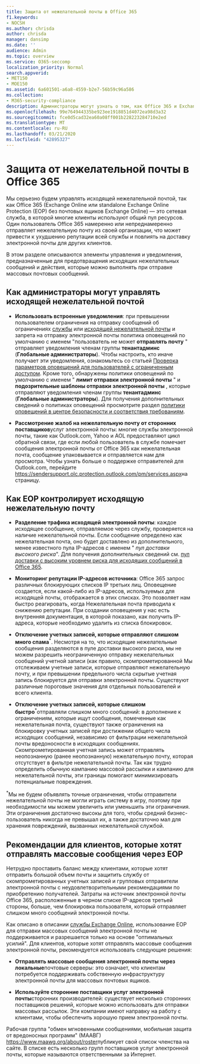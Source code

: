 ```yaml
---
title: Защита от нежелательной почты в Office 365
f1.keywords:
- NOCSH
ms.author: chrisda
author: chrisda
manager: dansimp
ms.date: ''
audience: Admin
ms.topic: overview
ms.service: O365-seccomp
localization_priority: Normal
search.appverid:
- MET150
- MOE150
ms.assetid: 6a601501-a6a8-4559-b2e7-56b59c96a586
ms.collection:
- M365-security-compliance
description: Администраторы могут узнать о том, как Office 365 и Exchange Online Protection (EOP) защищает пользователей от нежелательной почты и что делать, если вам нужно отправлять массовые рассылки.
ms.openlocfilehash: 99e764944335be923ee1918851d4072ea98d3a32
ms.sourcegitcommit: fce0d5cad32ea60a08ff001b228223284710e2ed
ms.translationtype: MT
ms.contentlocale: ru-RU
ms.lasthandoff: 03/21/2020
ms.locfileid: "42895327"
---
```

# <a name="outbound-spam-protection-in-office-365"></a>Защита от нежелательной почты в Office 365

Мы серьезно будем управлять исходящей нежелательной почтой, так как Office 365 (Exchange Online или standalone Exchange Online Protection (EOP) без почтовых ящиков Exchange Online) — это сетевая служба, в которой многие клиенты используют общий пул ресурсов. Один пользователь Office 365 намеренно или непреднамеренно отправляет нежелательную почту из своей организации, что может привести к ухудшению репутации всей службы и повлиять на доставку электронной почты для других клиентов.

В этом разделе описываются элементы управления и уведомления, предназначенные для предотвращения исходящих нежелательных сообщений и действия, которые можно выполнять при отправке массовых почтовых сообщений.

## <a name="what-admins-can-do-to-control-outbound-spam"></a>Как администраторы могут управлять исходящей нежелательной почтой

- **Использовать встроенные уведомления**: при превышении пользователем ограничения на отправку сообщений об ограничениях [службы](https://docs.microsoft.com/office365/servicedescriptions/exchange-online-service-description/exchange-online-limits#sending-limits-across-office-365-options) или [исходящей нежелательной почты](configure-the-outbound-spam-policy.md) и запрета на отправку электронной почты политика оповещений по умолчанию с именем "пользователь не может **отправлять почту** " отправляет уведомления членам группы **тенантадминс** (**Глобальные администраторы**). Чтобы настроить, кто иначе получает эти уведомления, ознакомьтесь со статьей [Проверка параметров оповещений для пользователей с ограниченным доступом](removing-user-from-restricted-users-portal-after-spam.md#verify-the-alert-settings-for-restricted-users). Кроме того, обнаружены политики оповещений по умолчанию с именем " **лимит отправки электронной почты** " и **подозрительные шаблоны отправки электронной почты** , которые отправляют уведомления членам группы **тенантадминс** (**Глобальные администраторы**). Для получения дополнительных сведений о политиках оповещений просмотрите раздел [политики оповещений в центре безопасности и соответствия требованиям](../../compliance/alert-policies.md).

- **Рассмотрение жалоб на нежелательную почту от сторонних поставщиков**услуг электронной почты: многие службы электронной почты, такие как Outlook.com, Yahoo и AOL предоставляют цикл обратной связи, где если любой пользователь в службе помечает сообщения электронной почты от Office 365 как нежелательная почта, сообщение упаковывается и отправляется нам для просмотра. Чтобы узнать больше о поддержке отправителей для Outlook.com, перейдите <https://sendersupport.olc.protection.outlook.com/pm/services.aspx>на страницу.

## <a name="how-eop-controls-outbound-spam"></a>Как EOP контролирует исходящую нежелательную почту

- **Разделение трафика исходящей электронной почты**: каждое исходящее сообщение, отправляемое через службу, проверяется на наличие нежелательной почты. Если сообщение определено как нежелательная почта, оно будет доставлено из дополнительного, менее известного пула IP-адресов с именем " _пул доставки высокого риска_". Для получения дополнительных сведений см. [пул доставки с высоким уровнем риска для исходящих сообщений в Office 365](high-risk-delivery-pool-for-outbound-messages.md).

- **Мониторинг репутации IP-адресов источника**: Office 365 запрос различных блокирующих списков IP третьих лиц. Оповещение создается, если какой-либо из IP-адресов, используемых для исходящей почты, отображается в этих списках. Это позволяет нам быстро реагировать, когда Нежелательная почта приводила к снижению репутации. При создании оповещения у нас есть внутренняя документация, в которой показано, как получить IP-адреса, которые необходимо удалить из списка блокировок.

- **Отключение учетных записей, которые отправляют слишком много спама**<sup>\*</sup>. Несмотря на то, что исходящие нежелательные сообщения разделяются в пуле доставки высокого риска, мы не можем разрешить неограниченную отправку нежелательных сообщений учетной записи (как правило, скомпрометированной Мы отслеживаем учетные записи, которые отправляют нежелательную почту, и при превышении предельного числа скрытые учетная запись блокируется для отправки электронной почты. Существуют различные пороговые значения для отдельных пользователей и всего клиента.

- **Отключение учетных записей, которые слишком быстро**<sup>\*</sup>отправляли слишком много сообщений: в дополнение к ограничениям, которые ищут сообщения, помеченные как нежелательная почта, существуют также ограничения на блокировку учетных записей при достижении общего числа исходящих сообщений, независимо от фильтрации нежелательной почты вредоносности в исходящих сообщениях. Скомпрометированная учетная запись может отправлять неопознанную (ранее неопознанную) нежелательную почту, которая отсутствует в фильтре нежелательной почты. Так как трудно определить обычную кампанию массовой рассылки и кампанию для нежелательной почты, эти границы помогают минимизировать потенциальные повреждения.

<sup>\*</sup>Мы не будем объявлять точные ограничения, чтобы отправители нежелательной почты не могли играть систему в игру, поэтому при необходимости мы можем увеличить или уменьшить эти ограничения. Эти ограничения достаточно высокы для того, чтобы средний бизнес-пользователь никогда не превышал их, а также достаточно мал для хранения повреждений, вызванных нежелательной службой.

## <a name="recommendations-for-customers-who-want-to-send-mass-mailings-through-eop"></a>Рекомендации для клиентов, которые хотят отправлять массовые сообщения через EOP

Нетрудно проставить баланс между клиентами, которые хотят отправить большой объем почты и защитить службу от скомпрометированных учетных записей и групповых отправители электронной почты с неудовлетворительными рекомендациями по приобретению получателей. Затраты на источник электронной почты Office 365, расположенные в черном списке IP-адресов третьей стороны, больше, чем блокировка пользователя, который отправляет слишком много сообщений электронной почты.

Как описано в описании [службы Exchange Online](https://docs.microsoft.com/office365/servicedescriptions/exchange-online-service-description/exchange-online-limits), использование EOP для отправки массовых сообщений электронной почты не поддерживается и разрешается только на основе "оптимальных усилий". Для клиентов, которые хотят отправлять массовые сообщения электронной почты, рекомендуется использовать следующие решения:

- **Отправлять массовые сообщения электронной почты через локальные**почтовые серверы: это означает, что клиентам потребуется поддерживать собственную инфраструктуру электронной почты для массовых почтовых ящиков.

- **Используйте сторонние поставщики услуг электронной почты**сторонних производителей: существует несколько сторонних поставщиков решений, которые можно использовать для отправки массовых рассылок. Эти компании имеют направку на работу с клиентами, чтобы обеспечить хорошую прием электронной почты.

Рабочая группа "обмен мгновенными сообщениями, мобильная защита от вредоносных программ" (МААВГ) <https://www.maawg.org/about/roster>публикует свой список членства на сайте. В списке есть несколько групп поставщиков услуг электронной почты, которые называются ответственными за Интернет.
